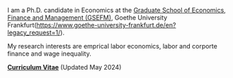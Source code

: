 I am a Ph.D. candidate in Economics at the [Graduate School of Economics, Finance and Management (GSEFM)](https://www.gsefm.eu/about-us.html), Goethe University Frankfurt(https://www.goethe-university-frankfurt.de/en?legacy_request=1/).

My research interests are emprical labor economics, labor and corporte finance and wage inequality.



__[Curriculum Vitae](/pdf/CV_Liang.pdf")__ (Updated May 2024)

<!--  __[Research Statement](/pdf/Rao Research Statement.pdf")__ -->
